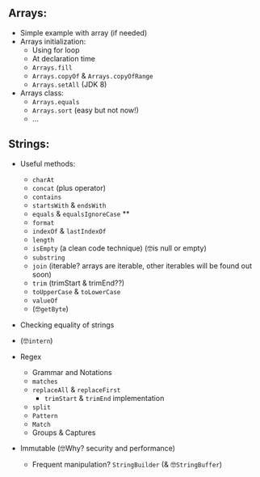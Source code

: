 ## Arrays:
* Simple example with array (if needed)
* Arrays initialization:
    * Using for loop
    * At declaration time
    * `Arrays.fill`
    * `Arrays.copyOf` & `Arrays.copyOfRange`
    * `Arrays.setAll` (JDK 8)
* Arrays class:
    * `Arrays.equals`
    * `Arrays.sort` (easy but not now!)
    * ...


## Strings:
* Useful methods:
    * `charAt`
    * `concat` (plus operator)
    * `contains`
    * `startsWith` & `endsWith`
    * `equals` & `equalsIgnoreCase` **
    * `format`
    * `indexOf` & `lastIndexOf`
    * `length`
    * `isEmpty` (a clean code technique) (🤓is null or empty)
    * `substring`
    * `join` (iterable? arrays are iterable, other iterables will be found out soon)
    * `trim` (trimStart & trimEnd??)
    * `toUpperCase` & `toLowerCase`
    * `valueOf`
    * (🤓`getByte`)

* Checking equality of strings
* (🤓`intern`)
* Regex
    * Grammar and Notations
    * `matches`
    * `replaceAll` & `replaceFirst`
        * `trimStart` & `trimEnd` implementation
    * `split`
    * `Pattern`
    * `Match`
    * Groups & Captures
* Immutable (🤓Why? security and performance)
    * Frequent manipulation? `StringBuilder` (& 🤓`StringBuffer`)